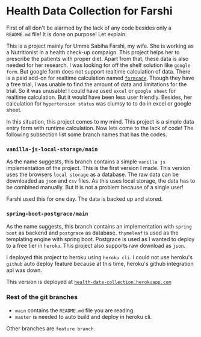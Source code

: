 # Health Data Collection for Farshi

First of all don't be alarmed by the lack of any code besides only a `README.md` file! It is done on purpose! Let explain:

This is a project mainly for Umme Sabiha Farshi, my wife. She is working as a Nutritionist in a health check-up compaign. This project helps her to prescribe the patients with proper diet. Apart from that, these data is also needed for her research. I was looking for off the shelf solution like `google form`. But google form does not support realtime calculation of data. There is a paid add-on for realtime calculation named [`formcade`](https://formfacade.com/website/how-to-add-a-calculated-field-in-google-form-on-1FAIpQLSeooiyPfimYtFV-LlN3uiXUNu3QbPzVxCa33BCSGrPR2AqwcA.html). Though they have a free trial, I was unable to find the amount of data and limitations for the trial. So it was unusable! I could have used `excel` or `google sheet` for realtime calculation. But it would have been less user friendly. Besides, her calculation for `hypertension status` was clumsy to to do in excel or google sheet.

In this situation, this project comes to my mind. This project is a simple data entry form with runtime calculation. Now lets come to the lack of code! The following subsection list some branch names that has the codes.

### `vanilla-js-local-storage/main`
As the name suggests, this branch contains a simple `vanilla js` implementation of the project. This is the first version I made. This version uses the browsers `local storage` as a database. The raw data can be downloaded as `json` and `csv` files. As this uses local storage, the data has to be combined manually. But it is not a problem because of a single user!

Farshi used this for one day. The data is backed up and stored.

### `spring-boot-postgrace/main`
As the name suggests, this branch contains an implementation with `spring boot` as backend and `postgrace` as database. `thymeleaf` is used as the templating engine with spring boot. Postgrace is used as I wanted to deploy to a free tier in `heroku`. This project also supports raw download as `json`.

I deployed this project to heroku using `heroku cli`. I could not use heroku's `github` auto deploy feature because at this time, heroku's github integration api was down.

This version is deployed at [`health-data-collection.herokuapp.com`](http://health-data-collection.herokuapp.com/)

### Rest of the git branches
- `main` contains the `README.md` file you are reading.
- `master` is needed to auto build and deploy in heroku cli.

Other branches are `feature branch`. 